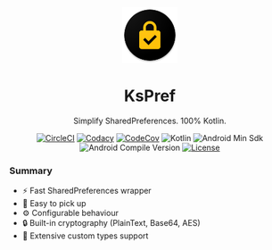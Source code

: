 <p align="center"><a href="https://github.com/cioccarellia/kspref" target="_blank"><img width="100" src="extras/kspref.png"></a></p>
<h1 align="center">KsPref</h1>
<p align="center">Simplify SharedPreferences. 100% Kotlin.</p>
<p align="center">
  <a tagret="_blank" href="https://app.circleci.com/pipelines/github/cioccarellia/kspref"><img src="https://circleci.com/gh/cioccarellia/kspref.svg?style=svg" alt="CircleCI"></a>
  <a tagret="_blank" href="https://app.codacy.com/manual/cioccarellia/kspref"><img src="https://api.codacy.com/project/badge/Grade/e5d15b52c1884f1792667d9364352c67" alt="Codacy"></a>
  <a tagret="_blank" href="https://codecov.io/gh/cioccarellia/kspref"><img src="https://codecov.io/gh/cioccarellia/kspref/branch/master/graph/badge.svg" alt="CodeCov"></a>
  <a><img src="https://img.shields.io/badge/kotlin-1.3.72-orange.svg" alt="Kotlin"></a>
  <a><img src="https://img.shields.io/badge/android-15-00e676.svg" alt="Android Min Sdk"></a>
  <a><img src="https://img.shields.io/badge/compile-29-00e676.svg" alt="Android Compile Version"></a>
  <a href="https://github.com/cioccarellia/kspref/blob/master/LICENSE"><img src="https://img.shields.io/badge/license-Apache%202.0-blue.svg" alt="License"></a>
</p>


### Summary
- :zap: Fast SharedPreferences wrapper
- :rocket: Easy to pick up
- :gear: Configurable behaviour
- :lock: Built-in cryptography (PlainText, Base64, AES)
- :symbols: Extensive custom types support